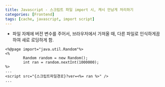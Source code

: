 ```yaml
---
title: Javascript - 스크립트 파일 import 시, 캐시 안남게 처리하기
categories: [Frontend]
tags: [cache, javascript, import script]
---
```


- 파일 자체에 버전 변수를 주어서, 브라우저에서 가져올 때, 다른 파일로 인식하게끔 하여 새로 로딩하게 함.

```JS
<%@page import="java.util.Random"%>
<%
        Random random = new Random();
        int ran = random.nextInt(1000000);
%>
...
<script src="{스크립트파일경로}?ver=<%= ran %>" />
...
```

